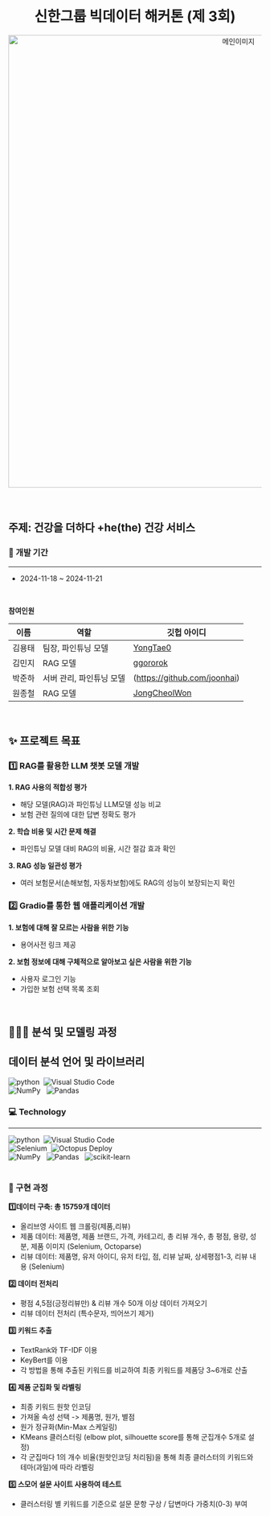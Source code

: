 <h1 align="center"> 신한그룹 빅데이터 해커톤 (제 3회) </h1>
<div align="center"> <img src="https://github.com/user-attachments/assets/0b11ed63-fa4b-42d6-b2cd-ca6f71c20433" alt="메인이미지" width="900"> </div>
</br>
</br>

## 주제: 건강을 더하다 +he(the) 건강 서비스

### 📅 개발 기간
***
 - 2024-11-18 ~ 2024-11-21
<br>


**참여인원**  </br>

|이름|역할|깃헙 아이디|
|------|---|---|
| 김용태 | 팀장, 파인튜닝 모델 | [YongTae0](https://github.com/YongTae0) |
| 김민지 | RAG 모델 | [ggororok](https://github.com/ggororok) |
| 박준하 | 서버 관리, 파인튜닝 모델 |(https://github.com/joonhai)|
| 원종철 | RAG 모델 | [JongCheolWon](https://github.com/JongCheolWon) | 
</br>

## ✨ 프로젝트 목표
### 1️⃣ RAG를 활용한 LLM 챗봇 모델 개발 
**1. RAG 사용의 적합성 평가** 
  - 해당 모델(RAG)과 파인튜닝 LLM모델 성능 비교
  - 보험 관련 질의에 대한 답변 정확도 평가 </br>

**2. 학습 비용 및 시간 문제 해결**
  - 파인튜닝 모델 대비 RAG의 비율, 시간 절감 효과 확인 </br>

**3. RAG 성능 일관성 평가**
  - 여러 보험문서(손해보험, 자동차보험)에도 RAG의 성능이 보장되는지 확인 </br>
  
### 2️⃣ Gradio를 통한 웹 애플리케이션 개발 
**1. 보험에 대해 잘 모르는 사람을 위한 기능** 
- 용어사전 링크 제공

**2. 보험 정보에 대해 구체적으로 알아보고 싶은 사람을 위한 기능**
- 사용자 로그인 기능
- 가입한 보험 선택 목록 조회
</br>

## 🧑🏻‍💻 분석 및 모델링 과정

## 데이터 분석 언어 및 라이브러리
![python](https://img.shields.io/badge/Python-14354C?style=for-the-badge&logo=python&logoColor=white)&nbsp; ![Visual Studio Code](https://img.shields.io/badge/Visual%20Studio%20Code-0078d7.svg?style=for-the-badge&logo=visual-studio-code&logoColor=white) &nbsp;<br>
![NumPy](https://img.shields.io/badge/numpy-%23013243.svg?style=for-the-badge&logo=numpy&logoColor=white) &nbsp; ![Pandas](https://img.shields.io/badge/pandas-%23150458.svg?style=for-the-badge&logo=pandas&logoColor=white) &nbsp; 
</br>

### 💻 Technology
***
![python](https://img.shields.io/badge/Python-14354C?style=for-the-badge&logo=python&logoColor=white)&nbsp; ![Visual Studio Code](https://img.shields.io/badge/Visual%20Studio%20Code-0078d7.svg?style=for-the-badge&logo=visual-studio-code&logoColor=white) &nbsp;<br>
![Selenium](https://img.shields.io/badge/-selenium-%43B02A?style=for-the-badge&logo=selenium&logoColor=white)&nbsp; ![Octopus Deploy](https://img.shields.io/badge/octopus%20deploy-0D80D8?style=for-the-badge&logo=octopusdeploy&logoColor=white) &nbsp;<br>
![NumPy](https://img.shields.io/badge/numpy-%23013243.svg?style=for-the-badge&logo=numpy&logoColor=white) &nbsp; ![Pandas](https://img.shields.io/badge/pandas-%23150458.svg?style=for-the-badge&logo=pandas&logoColor=white) &nbsp; ![scikit-learn](https://img.shields.io/badge/scikit--learn-%23F7931E.svg?style=for-the-badge&logo=scikit-learn&logoColor=white)&nbsp;<br>
<br>



### 📌 구현 과정

**1️⃣데이터 구축: 총 15759개 데이터** </br>
- 올리브영 사이트 웹 크롤링(제품,리뷰) 
- 제품 데이터: 제품명, 제품 브랜드, 가격, 카테고리, 총 리뷰 개수, 총 평점, 용량, 성분, 제품 이미지 (Selenium, Octoparse) 
- 리뷰 데이터: 제품명, 유저 아이디, 유저 타입, 점, 리뷰 날짜, 상세평점1-3, 리뷰 내용 (Selenium) 

**2️⃣ 데이터 전처리** </br>
- 평점 4,5점(긍정리뷰만) & 리뷰 개수 50개 이상 데이터 가져오기
- 리뷰 데이터 전처리 (특수문자, 띄어쓰기 제거)
 
**3️⃣ 키워드 추출**  </br>
- TextRank와 TF-IDF 이용
- KeyBert를 이용
- 각 방법을 통해 추출된 키워드를 비교하여 최종 키워드를 제품당 3~6개로 산출  

**4️⃣ 제품 군집화 및 라벨링** </br>
- 최종 키워드 원핫 인코딩
- 가져올 속성 선택 -> 제품명, 원가, 별점
- 원가 정규화(Min-Max 스케일링)
- KMeans 클러스터링 (elbow plot, silhouette score를 통해 군집개수 5개로 설정)
- 각 군집마다 1의 개수 비율(원핫인코딩 처리됨)을 통해 최종 클러스터의 키워드와 테마(과일)에 따라 라벨링
   
**5️⃣ 스모어 설문 사이트 사용하여 테스트** </br>
- 클러스터링 별 키워드를 기준으로 설문 문항 구상 / 답변마다 가중치(0-3) 부여
